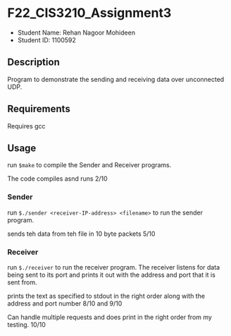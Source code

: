 # F22_CIS3210_Assignment3

- Student Name: Rehan Nagoor Mohideen
- Student ID: 1100592

## Description

Program to demonstrate the sending and receiving data over unconnected UDP.

## Requirements

Requires gcc

## Usage

run `$make` to compile the Sender and Receiver programs.

The code compiles asnd runs 2/10

### Sender

run `$./sender <receiver-IP-address> <filename>` to run the sender program.

sends teh data from teh file in 10 byte packets 5/10

### Receiver

run `$./receiver` to run the receiver program.
The receiver listens for data being sent to its port and prints it out with the
address and port that it is sent from.

prints the text as specified to stdout in the right order along with the address
and port number 8/10 and 9/10

Can handle multiple requests and does print in the right order from my testing. 10/10
